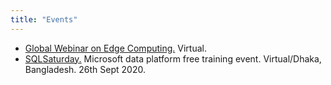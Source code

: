 ```yaml
---
title: "Events"
---
```


<ul>
    <li>
      <a href="/events/global-dev-con-egde-computing">Global Webinar on Edge Computing.</a> Virtual.
    </li>
    <li>
      <a href="/events/sql-saturday-1009">SQLSaturday.</a> Microsoft data platform free training event. Virtual/Dhaka, Bangladesh. 26th Sept 2020.
    </li>
</ul>

